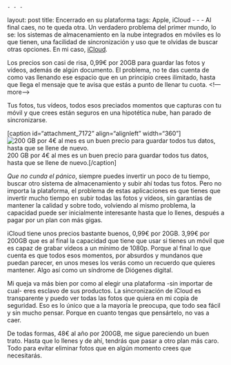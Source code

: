 	- - -
layout: post
title: Encerrado en su plataforma
tags: Apple, iCloud
	- - -
Al final caes, no te queda otra. Un verdadero problema del primer mundo, lo se: los sistemas de almacenamiento en la nube integrados en móviles es lo que tienen, una facilidad de sincronización y uso que te olvidas de buscar otras opciones. En mi caso, [iCloud](https://www.apple.com/es/icloud/).

Los precios son casi de risa, 0,99€ por 20GB para guardar las fotos y vídeos, además de algún documento. El problema, no te das cuenta de como vas llenando ese espacio que en un principio crees ilimitado, hasta que llega el mensaje que te avisa que estás a punto de llenar tu cuota. <!—more—>

Tus fotos, tus vídeos, todos esos preciados momentos que capturas con tu móvil y que crees están seguros en una hipotética nube, han parado de sincronizarse.

[caption id=“attachment_7172” align=“alignleft” width=“360”]![200 GB por 4€ al mes es un buen precio para guardar todos tus datos, hasta que se llene de nuevo.](http://obviedades.com/wp-content/uploads/2015/03/iphone-icloud-360x640.png) 200 GB por 4€ al mes es un buen precio para guardar todos tus datos, hasta que se llene de nuevo.[/caption]

_Que no cunda el pánico_, siempre puedes invertir un poco de tu tiempo, buscar otro sistema de almacenamiento y subir ahí todas tus fotos. Pero no importa la plataforma, el problema de estas aplicaciones es que tienes que invertir mucho tiempo en subir todas las fotos y vídeos, sin garantías de mantener la calidad y sobre todo, volviendo al mismo problema, la capacidad puede ser inicialmente interesante hasta que lo llenes, después a pagar por un plan con más gigas.

iCloud tiene unos precios bastante buenos, 0,99€ por 20GB. 3,99€ por 200GB que es al final la capacidad que tiene que usar si tienes un móvil que es capaz de grabar vídeos a un mínimo de 1080p. Porque al final lo que cuenta es que todos esos momentos, por absurdos y mundanos que puedan parecer, en unos meses los verás como un recuerdo que quieres mantener. Algo así como un síndrome de Diógenes digital.

Mi queja va más bien por como al elegir una plataforma -sin importar de cual- eres esclavo de sus productos. La sincronización de iCloud es transparente y puedo ver todas las fotos que quiera en mi copia de seguridad. Eso es lo único que a la mayoría le preocupa, que todo sea fácil y sin mucho pensar. Porque en cuanto tengas que pensártelo, no vas a caer.

De todas formas, 48€ al año por 200GB, me sigue pareciendo un buen trato. Hasta que lo llenes y de ahí, tendrás que pasar a otro plan más caro. Todo para evitar eliminar fotos que en algún momento crees que necesitarás.
